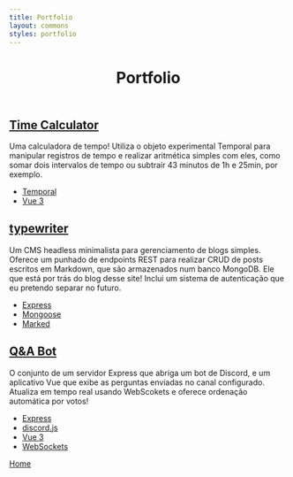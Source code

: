 ```yaml
---
title: Portfolio
layout: commons
styles: portfolio
---
```


<header>

# Portfolio

</header>

<main>
<article>

## [Time Calculator](https://peruibeloko.github.io/time-calculator/)

Uma calculadora de tempo! Utiliza o objeto experimental Temporal para manipular registros de tempo e realizar aritmética simples com eles, como somar dois intervalos de tempo ou subtraír 43 minutos de 1h e 25min, por exemplo.

- [Temporal](https://github.com/tc39/proposal-temporal)
- [Vue 3](https://github.com/vuejs/vue)

</article>
<article>

## [typewriter](https://github.com/Peruibeloko/typewriter/)

Um CMS headless minimalista para gerenciamento de blogs simples. Oferece um punhado de endpoints REST para realizar CRUD de posts escritos em Markdown, que são armazenados num banco MongoDB. Ele que está por trás do blog desse site! Inclui um sistema de autenticação que eu pretendo separar no futuro.

- [Express](https://github.com/expressjs/express)
- [Mongoose](https://github.com/Automattic/mongoose)
- [Marked](https://github.com/markedjs/marked)

</article>
<article>

## [Q&A Bot](https://github.com/Peruibeloko/qnabot/)

O conjunto de um servidor Express que abriga um bot de Discord, e um aplicativo Vue que exibe as perguntas enviadas no canal configurado. Atualiza em tempo real usando WebScokets e oferece ordenação automática por votos!

- [Express](https://github.com/expressjs/express)
- [discord.js](https://github.com/discordjs/discord.js)
- [Vue 3](https://github.com/vuejs/vue)
- [WebSockets](https://developer.mozilla.org/en-US/docs/Web/API/WebSockets_API)

</article>
</main>

<footer>

[Home](/)

</footer>
